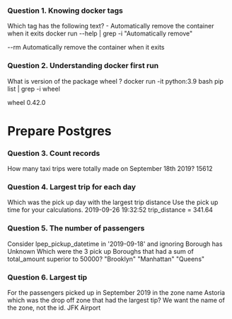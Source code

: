### Question 1. Knowing docker tags
Which tag has the following text? - Automatically remove the container when it exits
docker run --help | grep -i "Automatically remove"

--rm                             Automatically remove the container when it exits

### Question 2. Understanding docker first run
What is version of the package wheel ?
docker run -it python:3.9 bash
pip list | grep -i wheel

wheel      0.42.0


# Prepare Postgres
### Question 3. Count records
How many taxi trips were totally made on September 18th 2019?
15612

### Question 4. Largest trip for each day
Which was the pick up day with the largest trip distance Use the pick up time for your calculations.
2019-09-26 19:32:52
trip_distance = 341.64

### Question 5. The number of passengers
Consider lpep_pickup_datetime in '2019-09-18' and ignoring Borough has Unknown
Which were the 3 pick up Boroughs that had a sum of total_amount superior to 50000?
"Brooklyn" "Manhattan" "Queens"

### Question 6. Largest tip
For the passengers picked up in September 2019 in the zone name Astoria which was the drop off zone that had the largest tip? We want the name of the zone, not the id.
JFK Airport	